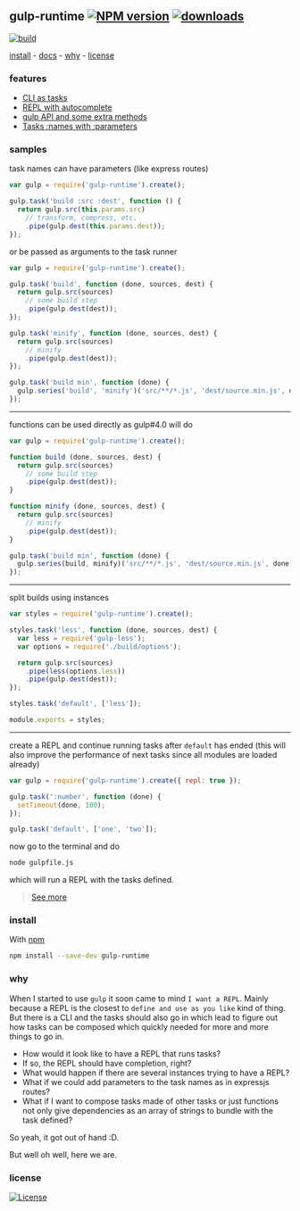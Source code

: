 ## gulp-runtime [![NPM version][badge-version]][npm] [![downloads][badge-downloads]][npm]

[![build][badge-build]][travis-build]

[install](#install) -
[docs](#docs) -
[why](#why) -
[license](#license)

### features

 - [CLI as tasks](docs/README.md#cli)
 - [REPL with autocomplete](docs/README.md#repl)
 - [gulp API and some extra methods](docs/README.md#api)
 - [Tasks :names with :parameters](docs/README.md#tasks-with-parameters)

### samples

task names can have parameters (like express routes)

```js
var gulp = require('gulp-runtime').create();

gulp.task('build :src :dest', function () {
  return gulp.src(this.params.src)
    // transform, compress, etc.
    .pipe(gulp.dest(this.params.dest));
});
```

or be passed as arguments to the task runner

```js
var gulp = require('gulp-runtime').create();

gulp.task('build', function (done, sources, dest) {
  return gulp.src(sources)
    // some build step
    .pipe(gulp.dest(dest));
});

gulp.task('minify', function (done, sources, dest) {
  return gulp.src(sources)
    // minify
    .pipe(gulp.dest(dest));
});

gulp.task('build min', function (done) {
  gulp.series('build', 'minify')('src/**/*.js', 'dest/source.min.js', done);
});
```

---

functions can be used directly as gulp#4.0 will do

```js
var gulp = require('gulp-runtime').create();

function build (done, sources, dest) {
  return gulp.src(sources)
    // some build step
    .pipe(gulp.dest(dest));
}

function minify (done, sources, dest) {
  return gulp.src(sources)
    // minify
    .pipe(gulp.dest(dest));
}

gulp.task('build min', function (done) {
  gulp.series(build, minify)('src/**/*.js', 'dest/source.min.js', done);
});

```
---

split builds using instances

```js
var styles = require('gulp-runtime').create();

styles.task('less', function (done, sources, dest) {
  var less = require('gulp-less');
  var options = require('./build/options');

  return gulp.src(sources)
    .pipe(less(options.less))
    .pipe(gulp.dest(dest));
});

styles.task('default', ['less']);

module.exports = styles;
```

---

create a REPL and continue running tasks after `default` has ended (this will also improve the performance of next tasks since all modules are loaded already)

```js
var gulp = require('gulp-runtime').create({ repl: true });

gulp.task(':number', function (done) {
  setTimeout(done, 100);
});

gulp.task('default', ['one', 'two']);
```

now go to the terminal and do

```sh
node gulpfile.js
```

which will run a REPL with the tasks defined.

> [See more](./docs/README.md#REPL)

### install

With [npm][npm]

```sh
npm install --save-dev gulp-runtime
```

### why

When I started to use `gulp` it soon came to mind `I want a REPL`. Mainly because a REPL is the closest to `define and use as you like` kind of thing. But there is a CLI and the tasks should also go in which lead to figure out how tasks can be composed which quickly needed for more and more things to go in.

- How would it look like to have a REPL that runs tasks?
- If so, the REPL should have completion, right?
- What would happen if there are several instances trying to have a REPL?
- What if we could add parameters to the task names as in expressjs routes?
- What if I want to compose tasks made of other tasks or just functions not only give dependencies as an array of strings to bundle with the task defined?

So yeah, it got out of hand :D.

But well oh well, here we are.

### license

[![License][badge-license]][license]

<!-- links -->

[npm]: npmjs.com/gulp-runtime
[license]: opensource.org/licenses/MIT
[vinylFs]: npmjs.com/package/vinyl-fs
[travis-build]: travis-ci.org/stringparser/gulp-runtime/builds

[badge-build]: http://img.shields.io/travis/stringparser/gulp-runtime/master.svg?style=flat-square
[badge-version]: http://img.shields.io/npm/v/gulp-runtime.svg?style=flat-square
[badge-license]: http://img.shields.io/npm/l/gulp-runtime.svg?style=flat-square
[badge-downloads]: http://img.shields.io/npm/dm/gulp-runtime.svg?style=flat-square
